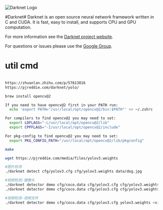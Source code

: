 ![Darknet Logo](http://pjreddie.com/media/files/darknet-black-small.png)

#Darknet#
Darknet is an open source neural network framework written in C and CUDA. It is fast, easy to install, and supports CPU and GPU computation.

For more information see the [Darknet project website](http://pjreddie.com/darknet).

For questions or issues please use the [Google Group](https://groups.google.com/forum/#!forum/darknet).

# util cmd

```bash

https://zhuanlan.zhihu.com/p/57613816
https://pjreddie.com/darknet/yolo/

brew install opencv@2

If you need to have opencv@2 first in your PATH run:
  echo 'export PATH="/usr/local/opt/opencv@2/bin:$PATH"' >> ~/.zshrc

For compilers to find opencv@2 you may need to set:
  export LDFLAGS="-L/usr/local/opt/opencv@2/lib"
  export CPPFLAGS="-I/usr/local/opt/opencv@2/include"

For pkg-config to find opencv@2 you may need to set:
  export PKG_CONFIG_PATH="/usr/local/opt/opencv@2/lib/pkgconfig"

make

wget https://pjreddie.com/media/files/yolov3.weights

#图片检测
./darknet detect cfg/yolov3.cfg cfg/yolov3.weights data/dog.jpg

#视频检测-摄像头
./darknet detector demo cfg/coco.data cfg/yolov3.cfg cfg/yolov3.weights
./darknet detector demo cfg/coco.data cfg/yolov3.cfg cfg/yolov3.weights -c 0

#视频检测-视频文件
./darknet detector demo cfg/coco.data cfg/yolov3.cfg yolov3.weights <video file>

```
